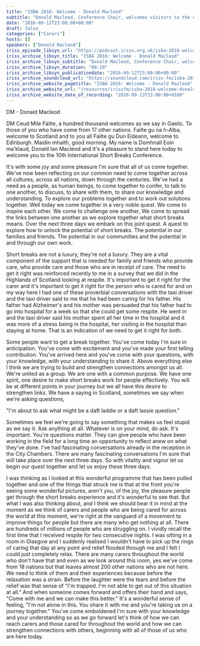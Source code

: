 ```yaml
---
title: "ISBA 2016: Welcome - Donald Macleod"
subtitle: "Donald Macleod, Conference Chair, welcomes visitors to the conference."
date: "2016-09-12T23:00:00+00:00"
draft: false
categories: ["Carers"]
hosts: []
speakers: ["Donald Macleod"]
iriss_episode_libsyn_url: "https://podcast.iriss.org.uk/isba-2016-welcome-donald-macleod-1"
iriss_archive_libsyn_title: "ISBA 2016: Welcome - Donald Macleod"
iriss_archive_libsyn_subtitle: "Donald Macleod, Conference Chair, welcomes visitors to the conference. Recorded at the 10th International Short Break Association conference, 13–15 September 2016, Edinburgh, Scotland. Music Credit: Something Elated by Broke For Free"
iriss_archive_libsyn_duration: "08:10"
iriss_archive_libsyn_publicationdate: "2016-09-12T23:00:00+00:00"
iriss_archive_soundcloud_url: "https://soundcloud.com/iriss-fm/isba-2016-donald-macleod-welcome"
iriss_archive_website_pagetitle: "ISBA 2016: Welcome - Donald Macleod"
iriss_archive_website_url: "/resources/irissfm/isba-2016-welcome-donald-macleod"
iriss_archive_website_date_of_recording: "2016-09-13T13:00:00+0100"
---
```

DM - Donald Macleod

DM Ceud Mìle Fàilte, a hundred thousand welcomes as we say in Gaelic. To those of you who have come from 17 other nations. Failte gu na h-Alba, welcome to Scotland and to you all Failte gu Dun Eideann, welcome to Edinburgh. Maidin mhaith, good morning. My name is Domhnall Eoin ma'klaud, Donald Ian Macleod and it's a pleasure to stand here today to welcome you to the 10th International Short Breaks Conference.

It's with some joy and some pleasure I'm sure that all of us come together. We've now been reflecting on our common need to come together across all cultures, across all nations, down through the centuries. We've had a need as a people, as human beings, to come together to confer, to talk to one another, to discuss, to share with them, to share our knowledge and understanding. To explore our problems together and to work out solutions together. Well today we come together in a very noble quest. We come to inspire each other. We come to challenge one another, We come to spread the links between one another as we explore together what short breaks means. Over the next three days we embark on this joint quest. A quest to explore how to unlock the potential of short breaks. The potential in our families and friends. The potential in our communities and the potential in and through our own work.

Short breaks are not a luxury, they're not a luxury. They are a vital component of the support that is needed for family and friends who provide care, who provide care and those who are in receipt of care. The need to get it right was reinforced recently to me in a survey that we did in the Highlands of Scotland looking at respite. It's important to get it right for the carer and it's important to get it right for the person who is cared for and on my way here I had one of these proverbial conversations with the taxi driver and the taxi driver said to me that he had been caring for his father. His father had Alzheimer's and his mother was persuaded that his father had to go into hospital for a week so that she could get some respite. He went in and the taxi driver said his mother spent all her time in the hospital and it was more of a stress being in the hospital, her visiting in the hospital than staying at home. That is an indication of we need to get it right for both.

Some people want to get a break together. You've come today I'm sure in anticipation. You've come with excitement and you've made your first telling contribution. You've arrived here and you've come with your questions, with your knowledge, with your understanding to share it. Above everything else I think we are trying to build and strengthen connections amongst us all. We're united as a group. We are one with a common purpose. We have one spirit, one desire to make short breaks work for people effectively. You will be at different points in your journey but we all have this desire to strengthen links. We have a saying in Scotland, sometimes we say when we're asking questions,

"I'm about to ask what might be a daft laddie or a daft lassie question."

Sometimes we feel we're going to say something that makes us feel stupid as we say it. Ask anything at all. Whatever is on your mind, do ask. It's important. You're questions matter. They can give people who have been working in the field for a long time an opportunity to reflect anew on what they've done. I've had fascinating conversations already in the reception in the City Chambers. There are many fascinating conversations I'm sure that will take place over the next three days. So with vitality and vigour let us begin our quest together and let us enjoy these three days.

I was thinking as I looked at this wonderful programme that has been pulled together and one of the things that struck me is that at the front you're seeing some wonderful pictures, aren't you, of the joy, the pleasure people get through the short breaks experience and it's wonderful to see that. But what I was also thinking about, and I think we should bear it in mind at the moment as we think of carers and people who are being cared for across the world at this moment, we're right at the vanguard of a movement to improve things for people but there are many who get nothing at all. There are hundreds of millions of people who are struggling on. I vividly recall the first time that I received respite for two consecutive nights. I was sitting in a room in Glasgow and I suddenly realised I wouldn't have to pick up the rings of caring that day at any point and relief flooded through me and I felt I could just completely relax. There are many carers throughout the world who don't have that and even as we look around this room, yes we've come from 18 nations but that leaves almost 200 other nations who are not here. We need to think of them and their experiences because before the relaxation was a strain. Before the laughter were the tears and before the relief was that sense of "I'm trapped. I'm not able to get out of this situation at all." And when someone comes forward and offers their hand and says, "Come with me and we can make this better." It's a wonderful sense of feeling, "I'm not alone in this. You share it with me and you're taking us on a journey together." You've come emboldened I'm sure with your knowledge and your understanding so as we go forward let's think of how we can reach carers and those cared for throughout the world and how we can strengthen connections with others, beginning with all of those of us who are here today.